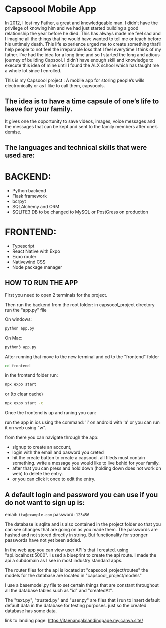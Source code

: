 # Capsoool Mobile App

In 2012, I lost my Father, a great and knowledgeable man.
I didn’t have the privilege of knowing him and we had just started building a good relationship the year before he died.
This has always made me feel sad and I imagine all the things that he would have wanted to tell me or teach before his untimely death.
This life experience urged me to create something that’ll help people to not feel the irreparable loss that I feel everytime I think of my father.
I’ve had the idea for a long time and so I started the long and adious journey of building Capsool.
I didn’t have enough skill and knowledge to execute this idea of mine until I found the ALX school which has taught me a whole lot since I enrolled.

This is my Capsoool project : A mobile app for storing people’s wills electronically or as I like to call them, capsoools.

## The idea is to have a time capsule of one’s life to leave for your family.

It gives one the opportunity to save videos, images, voice messages and the messages that can be kept and sent to the family members after one’s demise.

## The languages and technical skills that were used are:

# BACKEND:

- Python backend
- Flask framework
- bcrpyt
- SQLAlchemy and ORM
- SQLITE3 DB to be changed to MySQL or PostGress on production

# FRONTEND:

- Typescript
- React Native with Expo
- Expo router
- Nativewind CSS
- Node package manager

## HOW TO RUN THE APP

First you need to open 2 terminals for the project.

Then run the backend from the root folder:
in capsoool_project directory run the "app.py" file

On windows:

```bash
python app.py
```

On Mac:

```bash
python3 app.py
```

After running that move to the new terminal and cd to the "frontend" folder

```bash
cd frontend
```

in the frontend folder run:

```bash
npx expo start
```

or
(to clear cache)

```bash
npx expo start -c
```

Once the frontend is up and runing you can:

run the app in ios using the command: 'i'
on android with 'a'
or you can run it on web using "w".

from there you can navigate through the app:

- signup to create an account,
- login with the email and pasword you creted
- hit the create button to create a capsoool. all fileds must contain something. write a message you would like to live behid for your family.
- after that you can press and hold down (holding down does not work on web) to delete the entry.
- or you can click it once to edit the entry.

## A default login and password you can use if you do not want to sign up is:

email: `ita@example.com`
password: `123456`

The database is sqlite and is also contained in the project folder so that you can see changes that are going on as you made them.
The passwords are hashed and not stored directly in string. But functionality for stronger passwords have not yet been added.

In the web app you can view user API's that I created. using "api.localhost:5000". I used a blueprint to create the api route. I made the api a subdomain as I see in most industry standard apps.

The router files for the api is located at "capsoool_project/routes" the models for the database are located in "capsoool_project/models"

I use a basemodel.py file to set certain things that are constant throughout all the database tables such as "id" and "createdAt".

The "text.py", "trusted.py" and "user.py" are files that i run to insert default default data in the database for testing purposes. just so the created database has some data.

link to landing page: https://itaenangalxlandingpage.my.canva.site/
